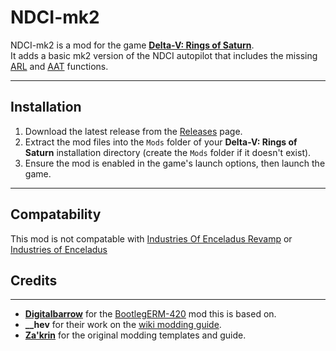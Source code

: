 # NDCI-mk2

NDCI-mk2 is a mod for the game [**Delta-V: Rings of Saturn**](https://store.steampowered.com/app/846030/DV_Rings_of_Saturn/).  
It adds a basic mk2 version of the NDCI autopilot that includes the missing [ARL](https://delta-v.kodera.pl/index.php/Autopilot#ARL) and [AAT](https://delta-v.kodera.pl/index.php/Autopilot#AAT) functions.

---

## Installation

1. Download the latest release from the [Releases](https://github.com/Minecrafter8001/NDCI-mk2/releases) page.
2. Extract the mod files into the `Mods` folder of your **Delta-V: Rings of Saturn** installation directory (create the `Mods` folder if it doesn't exist).
3. Ensure the mod is enabled in the game's launch options, then launch the game.

---

## Compatability
This mod is not compatable with [Industries Of Enceladus Revamp](https://github.com/rwqfsfasxc100/Industries-Of-Enceladus-Rewrite/) or [Industries of Enceladus](https://github.com/spdx-github/IndustriesOfEnceladus)

## Credits

---

- **[Digitalbarrow](https://github.com/digitalbarrito/)** for the [BootlegERM-420](https://github.com/digitalbarrito/BootlegIndustries/tree/main/BootlegERM-420) mod this is based on.
- **__hev** for their work on the [wiki modding guide](https://delta-v.kodera.pl/index.php/Writing_Your_Own_Mod).
- **[Za'krin](https://github.com/ZakrinYoran/Delta-V-Modding)** for the original modding templates and guide.
